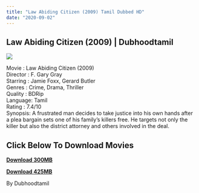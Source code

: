 ```yaml
---
title: "Law Abiding Citizen (2009) Tamil Dubbed HD"
date: "2020-09-02"
---
```


## Law Abiding Citizen (2009) | Dubhoodtamil

[![](https://1.bp.blogspot.com/-X_kKaKFrWHU/X08H5vovkgI/AAAAAAAACRo/H7-bkKiSSPocsC8lz_dEXo71rdaTjYQxQCNcBGAsYHQ/s640/MV5BMTMyODY1NTg1N15BMl5BanBnXkFtZTcwMTUyODI4Mg{7c91919003b18fbfe18f8d0a8715b92cf9e57c9a8b9d318e5deae4019927ce00}2540{7c91919003b18fbfe18f8d0a8715b92cf9e57c9a8b9d318e5deae4019927ce00}2540._V1_.jpg)](https://1.bp.blogspot.com/-X_kKaKFrWHU/X08H5vovkgI/AAAAAAAACRo/H7-bkKiSSPocsC8lz_dEXo71rdaTjYQxQCNcBGAsYHQ/s1600/MV5BMTMyODY1NTg1N15BMl5BanBnXkFtZTcwMTUyODI4Mg{7c91919003b18fbfe18f8d0a8715b92cf9e57c9a8b9d318e5deae4019927ce00}2540{7c91919003b18fbfe18f8d0a8715b92cf9e57c9a8b9d318e5deae4019927ce00}2540._V1_.jpg)

Movie : Law Abiding Citizen (2009)  
Director : F. Gary Gray  
Starring : Jamie Foxx, Gerard Butler  
Genres : Crime, Drama, Thriller  
Quality : BDRip  
Language: Tamil  
Rating : 7.4/10  
Synopsis: A frustrated man decides to take justice into his own hands after a plea bargain sets one of his family’s killers free. He targets not only the killer but also the district attorney and others involved in the deal.

## **Click Below To Download Movies**

**[Download 300MB](https://oncehelp.com/law-abiding-1)**

**[Download 425MB](https://oncehelp.com/law-abiding-2)**

By Dubhoodtamil
